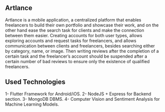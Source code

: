 ## Artlance

Artlance is a mobile application, a centralized platform that enables freelancers to build their own portfolio and showcase their work, and on the other hand ease the search task for clients and make the connection between them easier. Creating accounts for both user types, allows exploring accounts and request tasks for freelancers, and allows communication between clients and freelancers, besides searching either by category, name, or image. Then writing reviews after the completion of a certain task and the freelancer’s account should be suspended after a certain number of bad reviews to ensure only the existence of qualified freelancers.

## Used Technologies

1- Flutter Framework for Android/iOS.
2- NodeJS + Express for Backend section.
3- MongoDB DBMS.
4- Computer Vision and Sentiment Analysis for Machine Learning Models.
